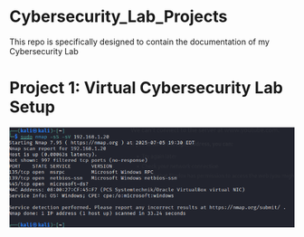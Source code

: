 # Cybersecurity_Lab_Projects
This repo is specifically designed to contain the documentation of my Cybersecurity Lab 


# Project 1: Virtual Cybersecurity Lab Setup 


![bhh](3rd-nmap-capture.png)

